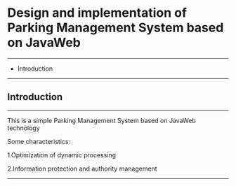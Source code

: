 # Design and implementation of Parking Management System based on JavaWeb
<hr>

* Introduction
<hr/>

## Introduction
<hr>
This is a simple Parking Management System based on JavaWeb technology

Some characteristics:

1.Optimization of dynamic processing

2.Information protection and authority management
<hr/>